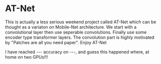 # AT-Net
This is actually a less serious weekend project called AT-Net which can be thought as a variaton on Mobile-Net architecture. We start with a convolutional layer then use seperable convolutions. Finally use some encoder type transformer layers. The convolution part is highly motivated by "Patches are all you need paper".
Enjoy AT-Net

I have reached --- accuracy on ---, and guess this happened where, at home on two GPUs!!!

